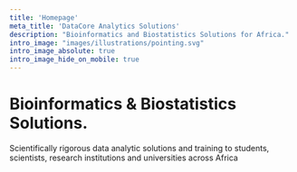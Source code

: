 ```yaml
---
title: 'Homepage'
meta_title: 'DataCore Analytics Solutions'
description: "Bioinformatics and Biostatistics Solutions for Africa."
intro_image: "images/illustrations/pointing.svg"
intro_image_absolute: true
intro_image_hide_on_mobile: true
---
```



# Bioinformatics & Biostatistics Solutions.


Scientifically rigorous data analytic solutions and training to students, scientists, research institutions 
and universities across Africa